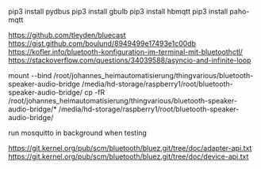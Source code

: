 pip3 install pydbus
pip3 install gbulb
pip3 install hbmqtt
pip3 install paho-mqtt

https://github.com/tleyden/bluecast
https://gist.github.com/boulund/8949499e17493e1c00db
https://kofler.info/bluetooth-konfiguration-im-terminal-mit-bluetoothctl/
https://stackoverflow.com/questions/34039588/asyncio-and-infinite-loop

mount --bind /root/johannes_heimautomatisierung/thingvarious/bluetooth-speaker-audio-bridge /media/hd-storage/raspberry1/root/bluetooth-speaker-audio-bridge/
cp -fR /root/johannes_heimautomatisierung/thingvarious/bluetooth-speaker-audio-bridge/* /media/hd-storage/raspberry1/root/bluetooth-speaker-audio-bridge/

run mosquitto in background when testing

https://git.kernel.org/pub/scm/bluetooth/bluez.git/tree/doc/adapter-api.txt
https://git.kernel.org/pub/scm/bluetooth/bluez.git/tree/doc/device-api.txt
